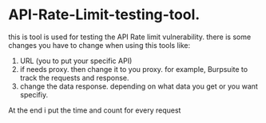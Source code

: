 # API-Rate-Limit-testing-tool.

this is tool is used for testing the API Rate limit vulnerability. there is some changes you have to change when using this tools like:

1. URL (you to put your specific API)
2. if needs proxy. then change it to you proxy. for example, Burpsuite to track the requests and response.
3. change the data response. depending on what data you get or you want specifiy.

At the end i put the time and count for every request
